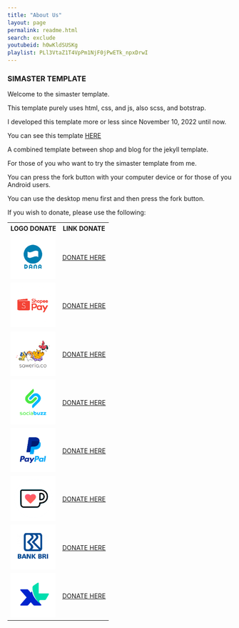 ```yaml
---
title: "About Us"
layout: page
permalink: readme.html
search: exclude
youtubeid: h0wKldSUSKg
playlist: PLl3VtaZ1T4VpPm1NjF0jPwETk_npxDrwI
---  
```


<h3>SIMASTER TEMPLATE</h3>
<p>Welcome to the simaster template.</p>
<p>This template purely uses html, css, and js, also scss, and botstrap.</p>
<p>I developed this template more or less since November 10, 2022 until now.</p>
<p>You can see this template <a href="https://www.clashmwns.com">HERE</a></p>
<p>A combined template between shop and blog for the jekyll template.</p>
<p>For those of you who want to try the simaster template from me.</p>
<p>You can press the fork button with your computer device or for those of you Android users.</p>
<p>You can use the desktop menu first and then press the fork button.</p>
<p>If you wish to donate, please use the following:</p>

<table>
<tr>
<th>LOGO DONATE</th>
<th>LINK DONATE</th>
</tr>
<tr>
<td><img src="/assets/images/donasidana.png" alt="donasi dana" width="100px" height="100px"></td>
<td><a href="https://link.dana.id/qr/4r3ahl1" target="_blank">DONATE HERE</a></td>
</tr>
<tr>
<td><img src="/assets/images/donasishopeepay.png" alt="donasi shopeepay" width="100px" height="100px"></td>
<td><a href="https://wsa.wallet.airpay.co.id/qr/004f42927bfe976b9d3c?smtt=0.0.9" target="_blank">DONATE HERE</a></td>
</tr>
<tr>
<td><img src="/assets/images/donasisaweria.png" alt="donasi saweria" width="100px" height="100px"></td>
<td><a href="https://saweria.co/masterwifi99" target="_blank">DONATE HERE</a></td>
</tr>
<tr>
<td><img src="/assets/images/donasisociabuzz.png" alt="donasi sociabuzz" width="100px" height="100px"></td>
<td><a href="https://sociabuzz.com/master_wifi_network_solution/tribe" target="_blank">DONATE HERE</a></td>
</tr>
<tr>
<td><img src="/assets/images/donasipaypal.png" alt="donasi paypal" width="100px" height="100px"></td>
<td><a href="https://paypal.me/myarachma92" target="_blank">DONATE HERE</a></td>
</tr>
<tr>
<td><img src="/assets/images/donasikofi.png" alt="donasi kofi" width="100px" height="100px"></td>
<td><a href="https://ko-fi.com/masterwifinetworksolution" target="_blank">DONATE HERE</a></td>
</tr>
<tr>
<td><img src="/assets/images/donasibri.png" alt="donasi bri" width="100px" height="100px"></td>
<td><a href="https://www.clashmwns.com/donasi-bri.html" target="_blank">DONATE HERE</a></td>
</tr>
<tr>
<td><img src="/assets/images/donasipulsa.png" alt="donasi pulsa" width="100px" height="100px"></td>
<td><a href="https://www.clashmwns.com/donasi-pulsa.html" target="_blank">DONATE HERE</a></td>
</tr>
</table>
